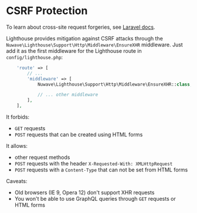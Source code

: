 # CSRF Protection

To learn about cross-site request forgeries, see [Laravel docs](https://laravel.com/docs/csrf).

Lighthouse provides mitigation against CSRF attacks through the `Nuwave\Lighthouse\Support\Http\Middleware\EnsureXHR`
middleware. Just add it as the first middleware for the Lighthouse route in `config/lighthouse.php`:

```php
    'route' => [
        // ...
        'middleware' => [
            Nuwave\Lighthouse\Support\Http\Middleware\EnsureXHR::class,

            // ... other middleware
        ],
    ],
```

It forbids:
- `GET` requests
- `POST` requests that can be created using HTML forms

It allows:
- other request methods
- `POST` requests with the header `X-Requested-With: XMLHttpRequest`
- `POST` requests with a `Content-Type` that can not be set from HTML forms

Caveats:

- Old browsers (IE 9, Opera 12) don't support XHR requests
- You won't be able to use GraphQL queries through `GET` requests or HTML forms
